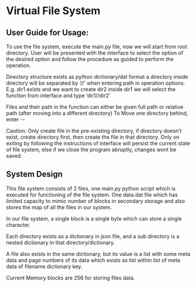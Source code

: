 # Virtual File System

## User Guide for Usage:

To use the file system, execute the main.py file, now we will start from root directory.
User will be presented with the interface to select the option of the desired option and follow the procedure as guided to perform the operation.


Directory structure exists as python dictionary/dat format a directory inside directory will be separated by ‘//’ when entering path in operation options. E.g. dir1 exists and we want to create dir2 inside dir1 we will select the function from interface and type ‘dir1//dir2’


Files and their path in the function can either be given full path or relative path (after moving into a different directory)
To Move one directory behind, enter --


Caution: Only create file in the pre-existing directory, if directory doesn’t exist, create directory first, then create the file in that directory. Only on exiting by following the instructions of interface will persist the current state of file system, else if we close the program abruptly, changes wont be saved. 

## System Design

This file system consists of 2 files, one main.py python script which is executed for functioning of the file system. One data.dat file which has limited capacity to mimic number of blocks in secondary storage and also stores the map of all the files in our system. 


In our file system, a single block is a single byte which can store a single character. 


Each directory exists as a dictionary in json file, and a sub directory is a nested dictionary in that directory/dictionary.


A file also exists in the same dictionary, but its value is a list with some meta data and page numbers of its data which exists as list within list of meta data of filename dictionary key.


Current Memory blocks are 256 for storing files data.
